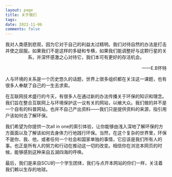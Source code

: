 ```yaml
---
layout: page
title: 关于我们
tags: 
date: 2022-11-06
comments: false
---
```


<center>我对人类感到悲观，因为它对于自己的利益太过精明。我们对待自然的办法是打击并使之屈服。如果我们不是这样的多疑和专横，如果我们能调整好与这颗行星的关系，并深怀感激之心对待它，我们本可有更好的存活机会。</center><p style="text-align:right">——E.B怀特</p>



人与环境的关系是一个历史悠久的话题，世界上很多组织都在关注这一课题，也有很多人奉献了自己的一生去求索。

在互联网技术盛行的今天，有很多人在通过新的办法传播关于环保的知识和理念。我们旨在整合互联网上与环境保护这一议有关的网站，以飨大众。我们做的并不是一个自有的科普网站，也并不自己产出资料——我们只是提供资料的来源，指引用户该如何去了解环保。

我们希望为你提供一次all in one的索引体验，让你能够由浅入深地了解环保的方方面面以及了解该如何去身体力行地践行环保。当然，在这个复杂的世界里，环保不是你、我、他，或者任何一个社会和国家单独的事情，它应该是我们所有人的事。也正是所有人的努力和行动在推动这一切的改变。相信你在浏览本网页的时候，能够感到这种来自五湖四海的呼唤。

最后，我们是来自SCU的一个学生团体，我们与点开本网站的你们一样，关注着我们赖以生存的地球。
